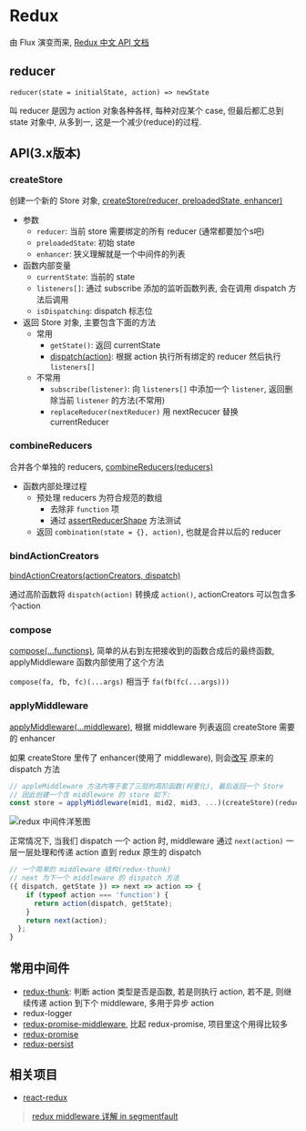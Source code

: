 # Redux

由 Flux 演变而来, [Redux 中文 API 文档](http://cn.redux.js.org/docs/api/)

## reducer

`reducer(state = initialState, action) => newState`

叫 reducer 是因为 action 对象各种各样, 每种对应某个 case, 但最后都汇总到 state 对象中, 从多到一, 这是一个减少(reduce)的过程.

## API(3.x版本)

### createStore

创建一个新的 Store 对象, [createStore(reducer, preloadedState, enhancer)](https://github.com/reduxjs/redux/blob/v3.7.2/src/createStore.js#L39)

* 参数
  * `reducer`: 当前 store 需要绑定的所有 reducer (通常都要加个s吧)
  * `preloadedState`: 初始 state
  * `enhancer`: 狭义理解就是一个中间件的列表
* 函数内部变量
  * `currentState`: 当前的 state
  * `listeners[]`: 通过 subscribe 添加的监听函数列表, 会在调用 dispatch 方法后调用
  * `isDispatching`: dispatch 标志位
* 返回 Store 对象, 主要包含下面的方法
  * 常用
    * `getState()`: 返回 currentState
    * [dispatch(action)](https://github.com/reduxjs/redux/blob/v3.7.2/src/createStore.js#L149): 根据 action 执行所有绑定的 reducer 然后执行 `listeners[]`
  * 不常用
    * `subscribe(listener)`: 向 `listeners[]` 中添加一个 `listener`, 返回删除当前 `listener` 的方法(不常用)
    * `replaceReducer(nextReducer)` 用 nextRecucer 替换 currentReducer

### combineReducers

合并各个单独的 reducers, [combineReducers(reducers)](https://github.com/reduxjs/redux/blob/v3.7.2/src/combineReducers.js#L102)

* 函数内部处理过程
  * 预处理 reducers 为符合规范的数组
    * 去除非 `function` 项
    * 通过 [assertReducerShape](https://github.com/reduxjs/redux/blob/v3.7.2/src/combineReducers.js#L57) 方法测试
  * 返回 `combination(state = {}, action)`, 也就是合并以后的 reducer

### bindActionCreators

[bindActionCreators(actionCreators, dispatch)](https://github.com/reduxjs/redux/blob/v3.7.2/src/bindActionCreators.js#L26)

通过高阶函数将 `dispatch(action)` 转换成 `action()`, actionCreators 可以包含多个action

### compose

[compose(...functions)](https://github.com/reduxjs/redux/blob/v3.7.2/src/compose.js#L12), 简单的从右到左把接收到的函数合成后的最终函数, applyMiddleware 函数内部使用了这个方法

`compose(fa, fb, fc)(...args)` 相当于 `fa(fb(fc(...args)))`

### applyMiddleware

[applyMiddleware(...middleware)](https://github.com/reduxjs/redux/blob/v3.7.2/src/applyMiddleware.js#L19), 根据 middleware 列表返回 createStore 需要的 enhancer

如果 createStore 里传了 enhancer(使用了 middleware), 则会[改写](https://github.com/reduxjs/redux/blob/v3.7.2/src/applyMiddleware.js#L30) 原来的 dispatch 方法

```javascript
// appleMiddleware 方法内等于套了三层的高阶函数(柯里化), 最后返回一个 Store
// 因此创建一个含 middleware 的 store 如下:
const store = applyMiddleware(mid1, mid2, mid3, ...)(createStore)(reducers)
```

![redux 中间件洋葱图](https://image-static.segmentfault.com/121/511/1215111050-56fe27575570f_articlex)

正常情况下, 当我们 dispatch 一个 action 时, middleware 通过 `next(action)` 一层一层处理和传递 action 直到 redux 原生的 dispatch

```javascript
// 一个简单的 middleware 结构(redux-thunk)
// next 为下一个 middleware 的 dispatch 方法
({ dispatch, getState }) => next => action => {
    if (typeof action === 'function') {
      return action(dispatch, getState);
    }
    return next(action);
  };
}
```


## 常用中间件

* [redux-thunk](https://github.com/reduxjs/redux-thunk): 判断 action 类型是否是函数, 若是则执行 action, 若不是, 则继续传递 action 到下个 middleware, 多用于异步 action
* redux-logger
* [redux-promise-middleware](https://github.com/pburtchaell/redux-promise-middleware), 比起 redux-promise, 项目里这个用得比较多
* [redux-promise](https://github.com/redux-utilities/redux-promise)
* [redux-persist](https://github.com/rt2zz/redux-persist)

## 相关项目

* [react-redux](https://github.com/reduxjs/react-redux)

> [redux middleware 详解 in segmentfault](https://segmentfault.com/a/1190000004485808)

